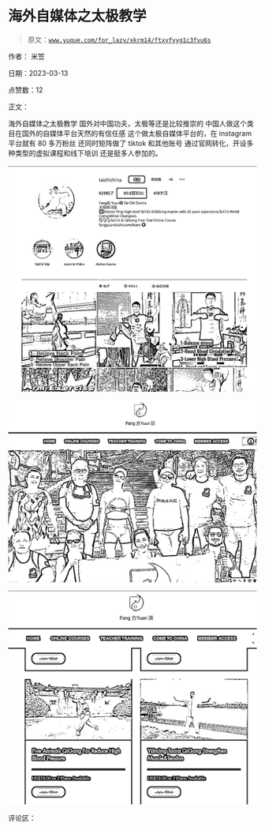# 海外自媒体之太极教学

> 原文：[`www.yuque.com/for_lazy/xkrm14/ftxyfyyg1c3fvu6s`](https://www.yuque.com/for_lazy/xkrm14/ftxyfyyg1c3fvu6s)

作者： 米笠

日期：2023-03-13

点赞数：12

正文：

海外自媒体之太极教学 国外对中国功夫，太极等还是比较推崇的 中国人做这个类目在国外的自媒体平台天然的有信任感 这个做太极自媒体平台的，在 instagram 平台就有 80 多万粉丝 还同时矩阵做了 tiktok 和其他账号 通过官网转化，开设多种类型的虚拟课程和线下培训 还是挺多人参加的。

![](img/df20d5e3a1b84840a38ef3823fa409d4.png)  

![](img/b0315a82567ad54d1fb867bf4757e2ae.png)  

![](img/5d3530fa4e551250397a3f473cccf74c.png)  

评论区：



